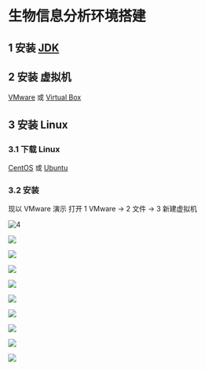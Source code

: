 # 生物信息分析环境搭建
## 1 安装 [JDK](https://www.oracle.com/technetwork/java/javase/downloads/jdk11-downloads-5066655.html)
## 2 安装 虚拟机 
[VMware](https://www.vmware.com/go/getworkstation-win) 或 [Virtual Box](https://www.virtualbox.org/wiki/Downloads)
## 3 安装 Linux
### 3.1 下载 Linux
[CentOS](https://www.centos.org/) 或 [Ubuntu](https://www.ubuntu.com/download/desktop)
### 3.2 安装
现以 VMware 演示
打开 1 VMware -> 2 文件 -> 3 新建虚拟机

![4](https://github.com/QifengSun/bioinfomatics/blob/master/png/vmware_1.png)

![](https://github.com/QifengSun/bioinfomatics/blob/master/png/vmware_2.png)

![](https://github.com/QifengSun/bioinfomatics/blob/master/png/vmware_3.png)

![](https://github.com/QifengSun/bioinfomatics/blob/master/png/vmware_4.png)

![](https://github.com/QifengSun/bioinfomatics/blob/master/png/vmware_5.png)

![](https://github.com/QifengSun/bioinfomatics/blob/master/png/vmware_6.png)

![](https://github.com/QifengSun/bioinfomatics/blob/master/png/vmware_7.png)

![](https://github.com/QifengSun/bioinfomatics/blob/master/png/vmware_8.png)

![](https://github.com/QifengSun/bioinfomatics/blob/master/png/vmware_9.png)

![](https://github.com/QifengSun/bioinfomatics/blob/master/png/vmware_10.png)
